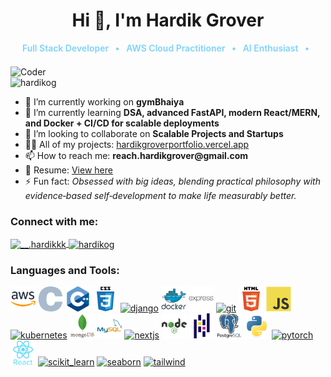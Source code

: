 <!-- Header -->
<h1 align="center">Hi 👋, I'm <span>Hardik Grover</span></h1>

<!-- Rotating roles (CSS-only, GitHub-safe) -->
<p align="center">
  <span style="display:inline-block;color:#7dd3fc;font-weight:600;">
    <span style="display:inline-block;min-width:320px;height:24px;overflow:hidden;vertical-align:bottom;">
      <span style="display:inline-block;white-space:nowrap;animation:roles 9s infinite steps(3);">
        Full Stack Developer   •   AWS Cloud Practitioner   •   AI Enthusiast   •  
      </span>
    </span>
  </span>
</p>

<!-- Keyframes for text shift -->
<style>
@keyframes roles {
  0%   { transform: translateX(0); }
  33%  { transform: translateX(0); }
  34%  { transform: translateX(-320px); }
  66%  { transform: translateX(-320px); }
  67%  { transform: translateX(-640px); }
  100% { transform: translateX(-640px); }
}
</style>

<!-- Big right-side GIF (link unchanged) -->
<img align="right" alt="Coder" width="520"
     src="https://user-images.githubusercontent.com/82384593/156415281-9cb4f61c-2cd6-453f-afc3-8c87717c6b28.gif" />

<!-- Badges / counters (kept simple) -->
<p align="left">
  <img src="https://komarev.com/ghpvc/?username=hardikog&label=Profile%20views&color=0e75b6&style=flat" alt="hardikog" />
</p>

<!-- About -->
<ul>
  <li>🔭 I’m currently working on <strong>gymBhaiya</strong></li>
  <li>🌱 I’m currently learning <strong>DSA, advanced FastAPI, modern React/MERN, and Docker + CI/CD for scalable deployments</strong></li>
  <li>👯 I’m looking to collaborate on <strong>Scalable Projects and Startups</strong></li>
  <li>👨‍💻 All of my projects: <a href="https://hardikgroverportfolio.vercel.app/">hardikgroverportfolio.vercel.app</a></li>
  <li>📫 How to reach me: <strong>reach.hardikgrover@gmail.com</strong></li>
  <li>📄 Resume: <a href="https://drive.google.com/file/d/1NzpvKoBnFtuA-ozoMZmN0-oilADSRnMN/view?usp=drive_link">View here</a></li>
  <li>⚡ Fun fact: <em>Obsessed with big ideas, blending practical philosophy with evidence‑based self‑development to make life measurably better.</em></li>
</ul>

<!-- Social -->
<h3 align="left">Connect with me:</h3>
<p align="left">
  <a href="https://instagram.com/__.hardikkk" target="_blank">
    <img align="center" src="https://raw.githubusercontent.com/rahuldkjain/github-profile-readme-generator/master/src/images/icons/Social/instagram.svg" alt="__.hardikkk" height="30" width="40" />
  </a>
  <a href="https://www.leetcode.com/hardikog" target="_blank">
    <img align="center" src="https://raw.githubusercontent.com/rahuldkjain/github-profile-readme-generator/master/src/images/icons/Social/leet-code.svg" alt="hardikog" height="30" width="40" />
  </a>
</p>

<!-- Tech stack -->
<h3 align="left">Languages and Tools:</h3>
<p align="left">
  <a href="https://aws.amazon.com" target="_blank" rel="noreferrer"><img src="https://raw.githubusercontent.com/devicons/devicon/master/icons/amazonwebservices/amazonwebservices-original-wordmark.svg" alt="aws" width="40" height="40"/></a>
  <a href="https://www.cprogramming.com/" target="_blank" rel="noreferrer"><img src="https://raw.githubusercontent.com/devicons/devicon/master/icons/c/c-original.svg" alt="c" width="40" height="40"/></a>
  <a href="https://www.w3schools.com/cpp/" target="_blank" rel="noreferrer"><img src="https://raw.githubusercontent.com/devicons/devicon/master/icons/cplusplus/cplusplus-original.svg" alt="cplusplus" width="40" height="40"/></a>
  <a href="https://www.w3schools.com/css/" target="_blank" rel="noreferrer"><img src="https://raw.githubusercontent.com/devicons/devicon/master/icons/css3/css3-original-wordmark.svg" alt="css3" width="40" height="40"/></a>
  <a href="https://www.djangoproject.com/" target="_blank" rel="noreferrer"><img src="https://cdn.worldvectorlogo.com/logos/django.svg" alt="django" width="40" height="40"/></a>
  <a href="https://www.docker.com/" target="_blank" rel="noreferrer"><img src="https://raw.githubusercontent.com/devicons/devicon/master/icons/docker/docker-original-wordmark.svg" alt="docker" width="40" height="40"/></a>
  <a href="https://expressjs.com" target="_blank" rel="noreferrer"><img src="https://raw.githubusercontent.com/devicons/devicon/master/icons/express/express-original-wordmark.svg" alt="express" width="40" height="40"/></a>
  <a href="https://git-scm.com/" target="_blank" rel="noreferrer"><img src="https://www.vectorlogo.zone/logos/git-scm/git-scm-icon.svg" alt="git" width="40" height="40"/></a>
  <a href="https://www.w3.org/html/" target="_blank" rel="noreferrer"><img src="https://raw.githubusercontent.com/devicons/devicon/master/icons/html5/html5-original-wordmark.svg" alt="html5" width="40" height="40"/></a>
  <a href="https://developer.mozilla.org/en-US/docs/Web/JavaScript" target="_blank" rel="noreferrer"><img src="https://raw.githubusercontent.com/devicons/devicon/master/icons/javascript/javascript-original.svg" alt="javascript" width="40" height="40"/></a>
  <a href="https://kubernetes.io" target="_blank" rel="noreferrer"><img src="https://www.vectorlogo.zone/logos/kubernetes/kubernetes-icon.svg" alt="kubernetes" width="40" height="40"/></a>
  <a href="https://www.mongodb.com/" target="_blank" rel="noreferrer"><img src="https://raw.githubusercontent.com/devicons/devicon/master/icons/mongodb/mongodb-original-wordmark.svg" alt="mongodb" width="40" height="40"/></a>
  <a href="https://www.mysql.com/" target="_blank" rel="noreferrer"><img src="https://raw.githubusercontent.com/devicons/devicon/master/icons/mysql/mysql-original-wordmark.svg" alt="mysql" width="40" height="40"/></a>
  <a href="https://nextjs.org/" target="_blank" rel="noreferrer"><img src="https://cdn.worldvectorlogo.com/logos/nextjs-2.svg" alt="nextjs" width="40" height="40"/></a>
  <a href="https://nodejs.org" target="_blank" rel="noreferrer"><img src="https://raw.githubusercontent.com/devicons/devicon/master/icons/nodejs/nodejs-original-wordmark.svg" alt="nodejs" width="40" height="40"/></a>
  <a href="https://pandas.pydata.org/" target="_blank" rel="noreferrer"><img src="https://raw.githubusercontent.com/devicons/devicon/2ae2a900d2f041da66e950e4d48052658d850630/icons/pandas/pandas-original.svg" alt="pandas" width="40" height="40"/></a>
  <a href="https://www.postgresql.org" target="_blank" rel="noreferrer"><img src="https://raw.githubusercontent.com/devicons/devicon/master/icons/postgresql/postgresql-original-wordmark.svg" alt="postgresql" width="40" height="40"/></a>
  <a href="https://www.python.org" target="_blank" rel="noreferrer"><img src="https://raw.githubusercontent.com/devicons/devicon/master/icons/python/python-original.svg" alt="python" width="40" height="40"/></a>
  <a href="https://pytorch.org/" target="_blank" rel="noreferrer"><img src="https://www.vectorlogo.zone/logos/pytorch/pytorch-icon.svg" alt="pytorch" width="40" height="40"/></a>
  <a href="https://reactjs.org/" target="_blank" rel="noreferrer"><img src="https://raw.githubusercontent.com/devicons/devicon/master/icons/react/react-original-wordmark.svg" alt="react" width="40" height="40"/></a>
  <a href="https://scikit-learn.org/" target="_blank" rel="noreferrer"><img src="https://upload.wikimedia.org/wikipedia/commons/0/05/Scikit_learn_logo_small.svg" alt="scikit_learn" width="40" height="40"/></a>
  <a href="https://seaborn.pydata.org/" target="_blank" rel="noreferrer"><img src="https://seaborn.pydata.org/_images/logo-mark-lightbg.svg" alt="seaborn" width="40" height="40"/></a>
  <a href="https://tailwindcss.com/" target="_blank" rel="noreferrer"><img src="https://www.vectorlogo.zone/logos/tailwindcss/tailwindcss-icon.svg" alt="tailwind" width="40" height="40"/></a>
</p>
